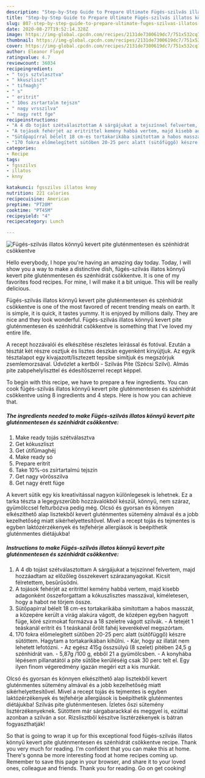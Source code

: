 ```yaml
---
description: "Step-by-Step Guide to Prepare Ultimate Fügés-szilvás illatos könnyű kevert pite gluténmentesen és szénhidrát csökkentve"
title: "Step-by-Step Guide to Prepare Ultimate Fügés-szilvás illatos könnyű kevert pite gluténmentesen és szénhidrát csökkentve"
slug: 807-step-by-step-guide-to-prepare-ultimate-fuges-szilvas-illatos-konnyu-kevert-pite-glutenmentesen-es-szenhidrat-csokkentve
date: 2020-08-27T19:52:14.328Z
image: https://img-global.cpcdn.com/recipes/2131de7300619dc7/751x532cq70/fuges-szilvas-illatos-konnyu-kevert-pite-glutenmentesen-es-szenhidrat-csokkentve-recept-foto.jpg
thumbnail: https://img-global.cpcdn.com/recipes/2131de7300619dc7/751x532cq70/fuges-szilvas-illatos-konnyu-kevert-pite-glutenmentesen-es-szenhidrat-csokkentve-recept-foto.jpg
cover: https://img-global.cpcdn.com/recipes/2131de7300619dc7/751x532cq70/fuges-szilvas-illatos-konnyu-kevert-pite-glutenmentesen-es-szenhidrat-csokkentve-recept-foto.jpg
author: Eleanor Floyd
ratingvalue: 4.7
reviewcount: 36034
recipeingredient:
- " tojs sztvlasztva"
- " kkuszliszt"
- " tifmaghj"
- " s"
- " eritrit"
- " 10os zsrtartalm tejszn"
- " nagy vrsszilva"
- " nagy rett fge"
recipeinstructions:
- "A 4 db tojást szétválasztottam A sárgájukat a tejszínnel felvertem, majd hozzáadtam az előzőleg összekevert szárazanyagokat. Kicsit félretettem, besűrűsödni."
- "A tojások fehérjét az eritrittel kemény habbá vertem, majd kisebb adagonként összeforgattam a kókuszlisztes masszával, kíméletesen, hogy a habot ne törjem össze."
- "Sütőpapírral bélelt 18 cm-es tortakarikába simítottam a habos masszát, a közepére került a virág alakúra vágott, de középen egyben hagyott füge, köré szirmokat formázva a 18 szeletre vágott szilvák. A tetejét 1 teáskanál eritrit és 1 teáskanál őrölt fahéj keverékével megszórtam."
- "170 fokra előmelegített sütőben 20-25 perc alatt (sütőfüggő) készre sütöttem. Hagytam a tortakarikában kihűlni. Kár, hogy az illatát nem lehetett lefotózni.  Az egész 415g összsúlyú (8 szelet) pitében 24,5 g szénhidrát van.  5,87g /100 g, ebből 21 a gyümölcsben. A konyhába lépésem pillanatától a pite sütőbe kerüléséig csak 30 perc telt el. Egy ilyen finom végeredmény igazán megéri ezt a kis munkát."
categories:
- Recipe
tags:
- fgsszilvs
- illatos
- knny

katakunci: fgsszilvs illatos knny 
nutrition: 221 calories
recipecuisine: American
preptime: "PT20M"
cooktime: "PT45M"
recipeyield: "4"
recipecategory: Lunch

---
```



![Fügés-szilvás illatos könnyű kevert pite gluténmentesen és szénhidrát csökkentve](https://img-global.cpcdn.com/recipes/2131de7300619dc7/751x532cq70/fuges-szilvas-illatos-konnyu-kevert-pite-glutenmentesen-es-szenhidrat-csokkentve-recept-foto.jpg)

Hello everybody, I hope you're having an amazing day today. Today, I will show you a way to make a distinctive dish, fügés-szilvás illatos könnyű kevert pite gluténmentesen és szénhidrát csökkentve. It is one of my favorites food recipes. For mine, I will make it a bit unique. This will be really delicious.

Fügés-szilvás illatos könnyű kevert pite gluténmentesen és szénhidrát csökkentve is one of the most favored of recent trending meals on earth. It is simple, it is quick, it tastes yummy. It is enjoyed by millions daily. They are nice and they look wonderful. Fügés-szilvás illatos könnyű kevert pite gluténmentesen és szénhidrát csökkentve is something that I've loved my entire life.

A recept hozzávalói és elkészítése részletes leírással és fotóval. Ezután a tésztát két részre osztjuk és lisztes deszkán egyenként kinyújtjuk. Az egyik tésztalapot egy kivajazott/lisztezett tepsibe simítjuk és megszórjuk zsemlemorzsával. Üdvözlet a kertből - Szilvás Pite (Szécsi Szilvi). Almás pite zabpehelyliszttel és édesítőszerrel recept képpel.


To begin with this recipe, we have to prepare a few ingredients. You can cook fügés-szilvás illatos könnyű kevert pite gluténmentesen és szénhidrát csökkentve using 8 ingredients and 4 steps. Here is how you can achieve that.

<!--inarticleads1-->

##### The ingredients needed to make Fügés-szilvás illatos könnyű kevert pite gluténmentesen és szénhidrát csökkentve:

1. Make ready  tojás szétválasztva
1. Get  kókuszliszt
1. Get  útifűmaghéj
1. Make ready  só
1. Prepare  eritrit
1. Take  10%-os zsírtartalmú tejszín
1. Get  nagy vörösszilva
1. Get  nagy érett füge


A kevert sütik egy kis kreativitással nagyon különlegesek is lehetnek. Ez a tarka tészta a legegyszerűbb hozzávalókból készül, könnyű, nem száraz, gyümölccsel felturbózva pedig még. Olcsó és gyorsan és könnyen elkészíthető alap lisztekből kevert gluténmentes sütemény almával és a jobb kezelhetőség miatt sikérhelyettesítővel. Mivel a recept tojás és tejmentes is egyben laktózérzékenyek és tejfehérje allergiások is beépíthetik gluténmentes diétájukba! 

<!--inarticleads2-->

##### Instructions to make Fügés-szilvás illatos könnyű kevert pite gluténmentesen és szénhidrát csökkentve:

1. A 4 db tojást szétválasztottam A sárgájukat a tejszínnel felvertem, majd hozzáadtam az előzőleg összekevert szárazanyagokat. Kicsit félretettem, besűrűsödni.
1. A tojások fehérjét az eritrittel kemény habbá vertem, majd kisebb adagonként összeforgattam a kókuszlisztes masszával, kíméletesen, hogy a habot ne törjem össze.
1. Sütőpapírral bélelt 18 cm-es tortakarikába simítottam a habos masszát, a közepére került a virág alakúra vágott, de középen egyben hagyott füge, köré szirmokat formázva a 18 szeletre vágott szilvák. - A tetejét 1 teáskanál eritrit és 1 teáskanál őrölt fahéj keverékével megszórtam.
1. 170 fokra előmelegített sütőben 20-25 perc alatt (sütőfüggő) készre sütöttem. Hagytam a tortakarikában kihűlni. - Kár, hogy az illatát nem lehetett lefotózni.  - Az egész 415g összsúlyú (8 szelet) pitében 24,5 g szénhidrát van.  - 5,87g /100 g, ebből 21 a gyümölcsben. - A konyhába lépésem pillanatától a pite sütőbe kerüléséig csak 30 perc telt el. Egy ilyen finom végeredmény igazán megéri ezt a kis munkát.


Olcsó és gyorsan és könnyen elkészíthető alap lisztekből kevert gluténmentes sütemény almával és a jobb kezelhetőség miatt sikérhelyettesítővel. Mivel a recept tojás és tejmentes is egyben laktózérzékenyek és tejfehérje allergiások is beépíthetik gluténmentes diétájukba! Szilvás pite gluténmentesen. Ízletes őszi sütemény lisztérzékenyeknek. Sütöttem már sárgabarackkal és meggyel is, ezúttal azonban a szilván a sor. Rizslisztből készítve lisztérzékenyek is bátran fogyaszthatják! 

So that is going to wrap it up for this exceptional food fügés-szilvás illatos könnyű kevert pite gluténmentesen és szénhidrát csökkentve recipe. Thank you very much for reading. I'm confident that you can make this at home. There's gonna be more interesting food at home recipes coming up. Remember to save this page in your browser, and share it to your loved ones, colleague and friends. Thank you for reading. Go on get cooking!
